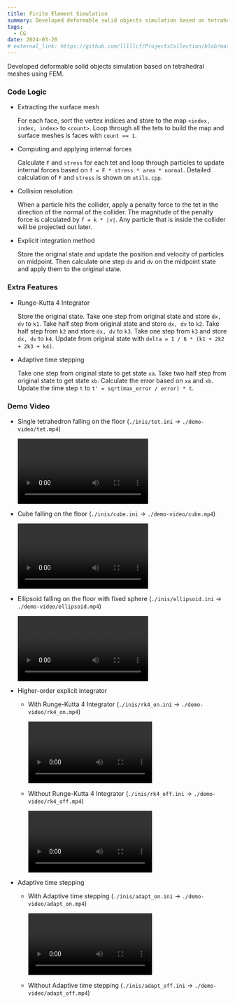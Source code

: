 ```yaml
---
title: Finite Element Simulation
summary: Developed deformable solid objects simulation based on tetrahedral meshes using FEM.
tags:
  - CG
date: 2024-03-20
# external_link: https://github.com/lllllcf/ProjectsCollection/blob/master/fem.md
---
```


Developed deformable solid objects simulation based on tetrahedral meshes using FEM.

### Code Logic

+ Extracting the surface mesh

  For each face, sort the vertex indices and store to the map `<index, index, index>` to `<count>`. Loop through all the tets to build the map and surface meshes is faces with `count == 1`. 

+ Computing and applying internal forces

  Calculate `F` and `stress` for each tet and loop through particles to update internal forces based on `f = F * stress * area * normal`. Detailed calculation of `F` and `stress` is shown on `utils.cpp`.

+ Collision resolution

  When a particle hits the collider, apply a penalty force to the tet in the direction of the normal of the collider. The magnitude of the penalty force is calculated by `f = k * |v|`. Any particle that is inside the collider will be projected out later.

+ Explicit integration method

  Store the original state and update the position and velocity of particles on midpoint. Then calculate one step `dx` and `dv` on the midpoint state and apply them to the original state.

### Extra Features

* Runge-Kutta 4 Integrator

  Store the original state. Take one step from original state and store `dx, dv` to `k1`. Take half step from original state and store `dx, dv` to `k2`.  Take half step from `k2` and store `dx, dv` to `k3`. Take one step from `k3` and store `dx, dv` to `k4`. Update from original state with `delta = 1 / 6 * (k1 + 2k2 + 2k3 + k4)`.

* Adaptive time stepping

  Take one step from original state to get state `xa`. Take two half step from original state to get state `xb`. Calculate the error based on `xa` and `xb`. Update the time step `t` to `t' = sqrt(max_error / error) * t`.

### Demo Video

* Single tetrahedron falling on the floor (`./inis/tet.ini` $\rightarrow$ `./demo-video/tet.mp4`)

  <video src="../src/graphics/demo-video/tet.mp4" style="width: 62%;"></video>

* Cube falling on the floor (`./inis/cube.ini` $\rightarrow$ `./demo-video/cube.mp4`)

  <video src="../graphics/demo-video/cube.mp4" style="width: 62%;"></video>

* Ellipsoid falling on the floor with fixed sphere (`./inis/ellipsoid.ini` $\rightarrow$ `./demo-video/ellipsoid.mp4`)

  <video src="../src/graphics/demo-video/ellipsoid.mp4" style="width: 62%;"></video>

* Higher-order explicit integrator

  * With Runge-Kutta 4 Integrator (`./inis/rk4_on.ini` $\rightarrow$ `./demo-video/rk4_on.mp4`)

    <video src="../src/graphics/demo-video/rk4_on.mp4" style="width: 62%;"></video>

  * Without Runge-Kutta 4 Integrator (`./inis/rk4_off.ini` $\rightarrow$ `./demo-video/rk4_off.mp4`)

    <video src="../src/graphics/demo-video/rk4_off.mp4" style="width: 62%;"></video>

* Adaptive time stepping

  * With Adaptive time stepping (`./inis/adapt_on.ini` $\rightarrow$ `./demo-video/adapt_on.mp4`)

    <video src="../src/graphics/demo-video/adapt_on.mp4" style="width: 62%;"></video>

  * Without Adaptive time stepping (`./inis/adapt_off.ini` $\rightarrow$ `./demo-video/adapt_off.mp4`)